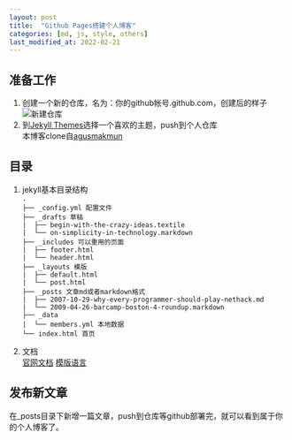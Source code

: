 ```yaml
---
layout: post
title:  "Github Pages搭建个人博客"
categories: [md, js, style, others]
last_modified_at: 2022-02-21
---
```

## 准备工作
1. 创建一个新的仓库，名为：你的github帐号.github.com，创建后的样子   
![新建仓库](https://cdn.jsdelivr.net/gh/PasseRR/passerr.github.io/assets/2017/05-22/repository.png)   
2. 到[Jekyll Themes](http://jekyllthemes.org/)选择一个喜欢的主题，push到个人仓库   
本博客clone自[agusmakmun](https://github.com/agusmakmun/agusmakmun.github.io)

## 目录
1. jekyll基本目录结构  
`.`   
`├── _config.yml 配置文件`  
`├── _drafts 草稿`  
`|  ├── begin-with-the-crazy-ideas.textile`  
`|  └── on-simplicity-in-technology.markdown`  
`├── _includes 可以重用的页面`  
`|  ├── footer.html`  
`|  └── header.html`  
`├── _layouts 模版`  
`|  ├── default.html`  
`|  └── post.html`  
`├── _posts 文章md或者markdown格式`  
`|  ├── 2007-10-29-why-every-programmer-should-play-nethack.md`  
`|  └── 2009-04-26-barcamp-boston-4-roundup.markdown`  
`├── _data`  
`|  └── members.yml 本地数据`  
`└── index.html 首页`

2. 文档  
[官网文档](http://jekyll.com.cn/docs/home/)
[模版语言](https://shopify.github.io/liquid/)

## 发布新文章
在_posts目录下新增一篇文章，push到仓库等github部署完，就可以看到属于你的个人博客了。
